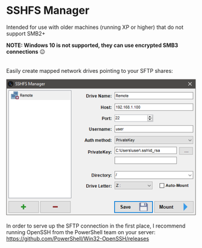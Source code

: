 SSHFS Manager
=========

Intended for use with older machines (running XP or higher) that do not support SMB2+

**NOTE: Windows 10 is not supported, they can use encrypted SMB3 connections** 😉
\
\
\
Easily create mapped network drives pointing to your SFTP shares:

![Example](Sshfs/Sshfs/example.png "Example")
\
\
In order to serve up the SFTP connection in the first place, I recommend running OpenSSH from the PowerShell team on your server:
https://github.com/PowerShell/Win32-OpenSSH/releases
